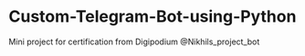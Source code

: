 # Custom-Telegram-Bot-using-Python
Mini project for certification from Digipodium
@Nikhils_project_bot
